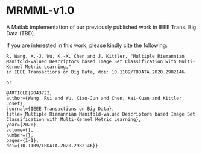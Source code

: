 # MRMML-v1.0
A Matlab implementation of our previously published work in IEEE Trans. Big Data (TBD).

If you are interested in this work, please kindly cite the following:

    R. Wang, X.-J. Wu, K.-X. Chen and J. Kittler, "Multiple Riemannian Manifold-valued Descriptors based Image Set Classification with Multi-Kernel Metric Learning," 
    in IEEE Transactions on Big Data, doi: 10.1109/TBDATA.2020.2982146.
    
    or
    
    @ARTICLE{9043722,
    author={Wang, Rui and Wu, Xiao-Jun and Chen, Kai-Xuan and Kittler, Josef},
    journal={IEEE Transactions on Big Data}, 
    title={Multiple Riemannian Manifold-valued Descriptors based Image Set Classification with Multi-Kernel Metric Learning}, 
    year={2020},
    volume={},
    number={},
    pages={1-1},
    doi={10.1109/TBDATA.2020.2982146}}
